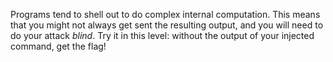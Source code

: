 Programs tend to shell out to do complex internal computation.
This means that you might not always get sent the resulting output, and you will need to do your attack _blind_.
Try it in this level: without the output of your injected command, get the flag!

